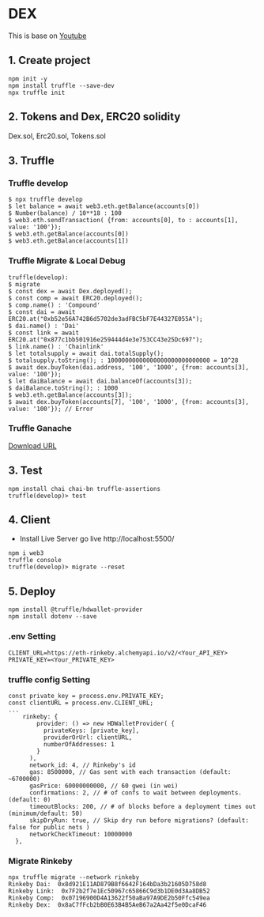 # DEX
This is base on [Youtube](https://www.youtube.com/watch?v=4qvh9NWOOhE&list=PLCH4QeM_3zR7x0J7yB6MM_iRIx7wsw5Qk&index=1)

## 1. Create project 
```shell
npm init -y
npm install truffle --save-dev
npx truffle init
```
## 2. Tokens and Dex, ERC20 solidity  
Dex.sol, Erc20.sol, Tokens.sol

## 3. Truffle
### Truffle develop
```shell
$ npx truffle develop
$ let balance = await web3.eth.getBalance(accounts[0])
$ Number(balance) / 10**18 : 100
$ web3.eth.sendTransaction( {from: accounts[0], to : accounts[1], value: '100'});
$ web3.eth.getBalance(accounts[0])
$ web3.eth.getBalance(accounts[1])
```

### Truffle Migrate & Local Debug
```
truffle(develop):
$ migrate
$ const dex = await Dex.deployed();
$ const comp = await ERC20.deployed();
$ comp.name() : 'Compound'
$ const dai = await ERC20.at("0xb52e56A742B6d5702de3adFBC5bF7E44327E055A");
$ dai.name() : 'Dai'
$ const link = await ERC20.at("0x877c1bb501916e259444d4e3e753CC43e25Dc697");
$ link.name() : 'Chainlink'
$ let totalsupply = await dai.totalSupply();
$ totalsupply.toString(); : 10000000000000000000000000000 = 10^28
$ await dex.buyToken(dai.address, '100', '1000', {from: accounts[3], value: '100'});
$ let daiBalance = await dai.balanceOf(accounts[3]);
$ daiBalance.toString(); : 1000
$ web3.eth.getBalance(accounts[3]);
$ await dex.buyToken(accounts[7], '100', '1000', {from: accounts[3], value: '100'}); // Error
```
### Truffle Ganache
[Download URL](https://trufflesuite.com/ganache/)


## 3. Test
```
npm install chai chai-bn truffle-assertions
truffle(develop)> test
``` 

## 4. Client
- Install Live Server go live http://localhost:5500/
```
npm i web3
truffle console
truffle(develop)> migrate --reset
```
## 5. Deploy
```
npm install @truffle/hdwallet-provider
npm install dotenv --save

```

### .env Setting
```
CLIENT_URL=https://eth-rinkeby.alchemyapi.io/v2/<Your_API_KEY>
PRIVATE_KEY=<Your_PRIVATE_KEY>
```

### truffle config Setting
```
const private_key = process.env.PRIVATE_KEY;
const clientURL = process.env.CLIENT_URL;
...
    rinkeby: {
        provider: () => new HDWalletProvider( {
          privateKeys: [private_key],
          providerOrUrl: clientURL,
          numberOfAddresses: 1
        }
      ),
      network_id: 4, // Rinkeby's id
      gas: 8500000, // Gas sent with each transaction (default: ~6700000)
      gasPrice: 60000000000, // 60 gwei (in wei)
      confirmations: 2, // # of confs to wait between deployments. (default: 0)
      timeoutBlocks: 200, // # of blocks before a deployment times out  (minimum/default: 50)
      skipDryRun: true, // Skip dry run before migrations? (default: false for public nets )
      networkCheckTimeout: 10000000
  },
```

### Migrate Rinkeby
```
npx truffle migrate --network rinkeby
Rinkeby Dai:  0x8d921E11AD879B8f6642F164bDa3b21605D758d8
Rinkeby Link:  0x7F2b2f7e1Ec50967c65866C9d3b1DE0d3Aa8DB52
Rinkeby Comp:  0x07196900D4A13622f50aBa97A9DE2b50Ffc549ea
Rinkeby Dex:  0x8aC7fFcb2bB0E63B4B5AeB67a2Aa42f5e0DcaF46
```



